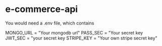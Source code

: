 # e-commerce-api

You would need a .env file, which contains

MONGO_URL = "Your mongodb url"
PASS_SEC = "Your secret key
JWT_SEC = "your secret key
STRIPE_KEY = "Your own stripe secret key"
